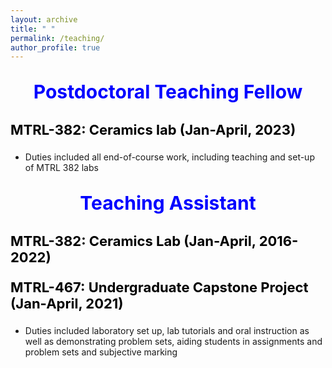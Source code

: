 ```yaml
---
layout: archive
title: " "
permalink: /teaching/
author_profile: true
---
```


<p style="text-align:center; color:Blue; font-size:30px; font-weight:bold;"> Postdoctoral Teaching Fellow </p>

<p style="text-align:left; color:Black; font-size:22px; font-weight:bold;"> MTRL-382: Ceramics lab (Jan-April, 2023)</p>

* Duties included all end-of-course work, including teaching and set-up of MTRL 382 labs

<p style="text-align:center; color:Blue; font-size:30px; font-weight:bold;"> Teaching Assistant </p>

<p style="text-align:left; color:Black; font-size:22px; font-weight:bold;"> MTRL-382: Ceramics Lab (Jan-April, 2016-2022) </p>

<p style="text-align:left; color:Black; font-size:22px; font-weight:bold;"> MTRL-467: Undergraduate Capstone Project (Jan-April, 2021) </p>

* Duties included laboratory set up, lab tutorials and oral instruction as well as demonstrating problem sets, aiding students in assignments and problem sets and subjective marking
